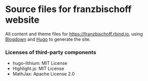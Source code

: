 Source files for franzbischoff website
======================================

All content and theme files for https://franzbischoff.rbind.io, using [Blogdown](https://github.com/rstudio/blogdown) and [Hugo](http://gohugo.io/) to generate the site. 

### Licenses of third-party components

* hugo-lithium: MIT License
* Highlight.js: MIT License
* MathJax: Apache License 2.0
